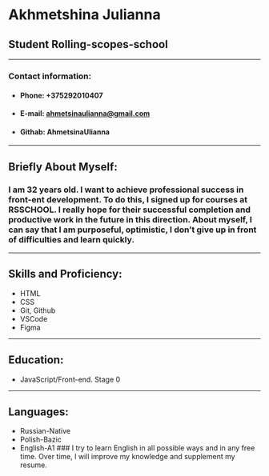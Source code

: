 # Akhmetshina Julianna
## Student Rolling-scopes-school
----
### Contact information:
* #### Phone: +375292010407
* #### E-mail: ahmetsinaulianna@gmail.com
* #### Githab: AhmetsinaUlianna
----
## Briefly About Myself:
### I am 32 years old. I want to achieve professional success in front-ent development. To do this, I signed up for courses at RSSCHOOL. I really hope for their successful completion and productive work in the future in this direction. About myself, I can say that I am purposeful, optimistic, I don’t give up in front of difficulties and learn quickly.
----
## Skills and Proficiency:
* HTML
* CSS
* Git, Github
* VSCode
* Figma
-----
## Education:
* JavaScript/Front-end. Stage 0
---------
## Languages:
* Russian-Native
* Polish-Bazic
* English-A1 ### I try to learn English in all possible ways and in any free time. Over time, I will improve my knowledge and supplement my resume.


